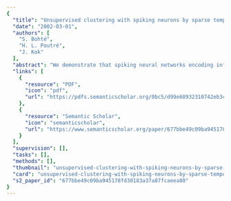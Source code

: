 ```yaml
---
{
  "title": "Unsupervised clustering with spiking neurons by sparse temporal coding and multilayer RBF networks",
  "date": "2002-03-01",
  "authors": [
    "S. Bohté",
    "H. L. Poutré",
    "J. Kok"
  ],
  "abstract": "We demonstrate that spiking neural networks encoding information in the timing of single spikes are capable of computing and learning clusters from realistic data. We show how a spiking neural network based on spike-time coding and Hebbian learning can successfully perform unsupervised clustering on real-world data, and we demonstrate how temporal synchrony in a multilayer network can induce hierarchical clustering. We develop a temporal encoding of continuously valued data to obtain adjustable clustering capacity and precision with an efficient use of neurons: input variables are encoded in a population code by neurons with graded and overlapping sensitivity profiles. We also discuss methods for enhancing scale-sensitivity of the network and show how the induced synchronization of neurons within early RBF layers allows for the subsequent detection of complex clusters.",
  "links": [
    {
      "resource": "PDF",
      "icon": "pdf",
      "url": "https://pdfs.semanticscholar.org/0bc5/d99e60932310742eb34ba15842c8fff0c34e.pdf"
    },
    {
      "resource": "Semantic Scholar",
      "icon": "semanticscholar",
      "url": "https://www.semanticscholar.org/paper/677bbe49c09ba945178fd30183a37a87fcaeea80"
    }
  ],
  "supervision": [],
  "tasks": [],
  "methods": [],
  "thumbnail": "unsupervised-clustering-with-spiking-neurons-by-sparse-temporal-coding-and-multilayer-rbf-networks-thumb.jpg",
  "card": "unsupervised-clustering-with-spiking-neurons-by-sparse-temporal-coding-and-multilayer-rbf-networks-card.jpg",
  "s2_paper_id": "677bbe49c09ba945178fd30183a37a87fcaeea80"
}
---
```


